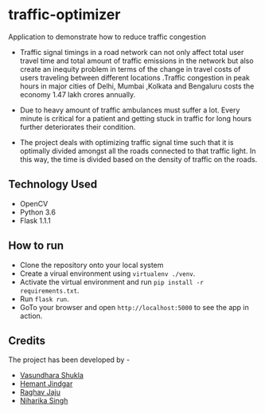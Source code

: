 # traffic-optimizer
Application to demonstrate how to reduce traffic congestion
- Traffic signal timings in a road network can not only affect total user travel time and total amount of traffic emissions in the network but also create an inequity problem in terms of the change in travel costs of users traveling between different locations .Traffic congestion in peak hours in major cities of Delhi, Mumbai ,Kolkata and Bengaluru costs the economy 1.47 lakh crores annually.

- Due to heavy amount of traffic ambulances must suffer a lot. Every minute is critical for a patient and getting stuck in traffic for long hours further deteriorates their condition.

- The project deals with optimizing traffic signal time such that it is optimally divided amongst all the roads connected to that traffic light. In this way, the time is divided based on the density of traffic on the roads.

## Technology Used
- OpenCV
- Python 3.6
- Flask 1.1.1

## How to run
- Clone the repository onto your local system
- Create a virual environment using `virtualenv ./venv`.
- Activate the virtual environment and run `pip install -r requirements.txt`.
- Run `flask run`.
- GoTo your browser and open `http://localhost:5000` to see the app in action.

## Credits
The project has been developed by - 

- [Vasundhara Shukla](https://github.com/vasundharashukla)
- [Hemant Jindgar](https://github.com/HemantJindgar)
- [Raghav Jaju](https://github.com/raghavjaju)
- [Niharika Singh](https://github.com/niharika2026)
